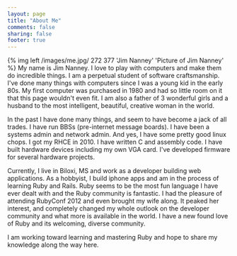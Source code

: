 ```yaml
---
layout: page
title: "About Me"
comments: false
sharing: false
footer: true
---
```


{% img left /images/me.jpg/ 272 377 'Jim Nanney' 'Picture of Jim Nanney' %}
My name is Jim Nanney.  I love to play with computers and make them do incredible things. I am a perpetual student of software craftsmanship.  I've done many things with computers since I was a young kid in the early 80s.  My first computer was purchased in 1980 and had so little room on it that this page wouldn't even fit. I am also a father of 3 wonderful girls and a husband to the most intelligent, beautiful, creative woman in the world.

In the past I have done many things, and seem to have become a jack of all trades. I have run BBSs (pre-internet message boards).  I have been a systems admin and network admin. And yes, I have some pretty good linux chops.  I got my RHCE in 2010.  I have written C and assembly code.  I have built hardware devices including my own VGA card. I've developed firmware for several hardware projects.

Currently, I live in Biloxi, MS and work as a developer building web applications.  As a hobbyist, I build iphone apps and am in the process of learning Ruby and Rails.  Ruby seems to be the most fun language I have ever dealt with and the Ruby community is fantastic.  I had the pleasure of attending RubyConf 2012 and even brought my wife along.  It peaked her interest, and completely changed my whole outlook on the developer community and what more is available in the world.  I have a new found love of Ruby and its welcoming, diverse community.

I am working toward learning and mastering Ruby and hope to share my knowledge along the way here.

